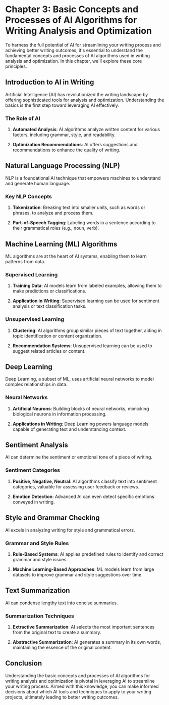 Chapter 3: Basic Concepts and Processes of AI Algorithms for Writing Analysis and Optimization
==============================================================================================

To harness the full potential of AI for streamlining your writing process and achieving better writing outcomes, it's essential to understand the fundamental concepts and processes of AI algorithms used in writing analysis and optimization. In this chapter, we'll explore these core principles.

Introduction to AI in Writing
-----------------------------

Artificial Intelligence (AI) has revolutionized the writing landscape by offering sophisticated tools for analysis and optimization. Understanding the basics is the first step toward leveraging AI effectively.

### The Role of AI

1. **Automated Analysis**: AI algorithms analyze written content for various factors, including grammar, style, and readability.

2. **Optimization Recommendations**: AI offers suggestions and recommendations to enhance the quality of writing.

Natural Language Processing (NLP)
---------------------------------

NLP is a foundational AI technique that empowers machines to understand and generate human language.

### Key NLP Concepts

1. **Tokenization**: Breaking text into smaller units, such as words or phrases, to analyze and process them.

2. **Part-of-Speech Tagging**: Labeling words in a sentence according to their grammatical roles (e.g., noun, verb).

Machine Learning (ML) Algorithms
--------------------------------

ML algorithms are at the heart of AI systems, enabling them to learn patterns from data.

### Supervised Learning

1. **Training Data**: AI models learn from labeled examples, allowing them to make predictions or classifications.

2. **Application in Writing**: Supervised learning can be used for sentiment analysis or text classification tasks.

### Unsupervised Learning

1. **Clustering**: AI algorithms group similar pieces of text together, aiding in topic identification or content organization.

2. **Recommendation Systems**: Unsupervised learning can be used to suggest related articles or content.

Deep Learning
-------------

Deep Learning, a subset of ML, uses artificial neural networks to model complex relationships in data.

### Neural Networks

1. **Artificial Neurons**: Building blocks of neural networks, mimicking biological neurons in information processing.

2. **Applications in Writing**: Deep Learning powers language models capable of generating text and understanding context.

Sentiment Analysis
------------------

AI can determine the sentiment or emotional tone of a piece of writing.

### Sentiment Categories

1. **Positive, Negative, Neutral**: AI algorithms classify text into sentiment categories, valuable for assessing user feedback or reviews.

2. **Emotion Detection**: Advanced AI can even detect specific emotions conveyed in writing.

Style and Grammar Checking
--------------------------

AI excels in analyzing writing for style and grammatical errors.

### Grammar and Style Rules

1. **Rule-Based Systems**: AI applies predefined rules to identify and correct grammar and style issues.

2. **Machine Learning-Based Approaches**: ML models learn from large datasets to improve grammar and style suggestions over time.

Text Summarization
------------------

AI can condense lengthy text into concise summaries.

### Summarization Techniques

1. **Extractive Summarization**: AI selects the most important sentences from the original text to create a summary.

2. **Abstractive Summarization**: AI generates a summary in its own words, maintaining the essence of the original content.

Conclusion
----------

Understanding the basic concepts and processes of AI algorithms for writing analysis and optimization is pivotal in leveraging AI to streamline your writing process. Armed with this knowledge, you can make informed decisions about which AI tools and techniques to apply to your writing projects, ultimately leading to better writing outcomes.
